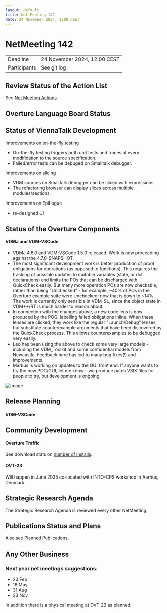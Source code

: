 ```yaml
---
layout: default
title: Net Meeting 142
date: 24 November 2024, 1200 CEST
---
```


<script src="https://code.jquery.com/jquery-1.11.1.min.js">
</script>
<script src="/javascripts/edit.js"></script>
<script>setEditButonNm();</script>

# NetMeeting 142

|||
|---|---|
| Deadline | 24 November 2024, 12:00 CEST |
| Participants | See git log |


## Review Status of the Action List

See [Net Meeting Actions](https://github.com/overturetool/overturetool.github.io/issues?q=is%3Aopen+is%3Aissue+label%3A%22action+net-meeting%22)


## Overture Language Board Status

## Status of ViennaTalk Development

Improvements on on-the-fly testing
* On-the-fly testing triggers both unit tests and traces at every modification to the source specification.
* Failed/error tests can be debuged on Smalltalk debugger.

Improvements on slicing
* VDM sources on Smalltalk debugger can be sliced with expressions.
* The refactoring browser can display slices across multiple modules/sections.

Improvements on EpiLogue
* re-designed UI

##  Status of the Overture Components

#### VDMJ and VDM-VSCode

* VDMJ 4.6.0 and VDM-VSCode 1.5.0 released. Work is now proceeding against the 4.7.0-SNAPSHOT.
* The most significant development work is better production of proof obligations for operations (as opposed to functions). This requires the tracking of possible updates to mutable variables (state, or dcl declarations) and limits the POs that can be discharged with QuickCheck easily. But many more operation POs are now checkable, rather than being "Unchecked" - for example, ~40% of POs in the Overture example suite were Unchecked; now that is down to ~14%. The work is currently only sensible in VDM-SL, since the object state in VDM++/RT is much harder to reason about.
* In connection with the changes above, a new code lens is now produced by the POG, labelling failed obligations inline. When these lenses are clicked, they work like the regular "Launch/Debug" lenses, but substitute counterexample arguments that have been discovered by the QuickCheck process. This allows counterexamples to be debugged very easily.
* Leo has been using the above to check some very large models - including the VDM_Toolkit and some confidential models from Newcastle. Feedback here has led to many bug fixes(!) and improvements.
* Markus is working on updates to the GUI front end. If anyone wants to try the new POG/GUI, let me know - we produce patch VSIX files for people to try, but development is ongoing.

![image](https://github.com/user-attachments/assets/c63c51b2-d635-400c-b2de-a7c96c06306e)

##  Release Planning

#### VDM-VSCode


##  Community Development

#### Overture Traffic

See download stats on [number of installs](https://marketplace.visualstudio.com/items?itemName=overturetool.vdm-vscode).

#### OVT-23

Will happen in June 2025 co-located with INTO-CPS workshop
in Aarhus, Denmark

##  Strategic Research Agenda

The Strategic Research Agenda is reviewed every other NetMeeting.


##  Publications Status and Plans

Also see [Planned Publications](https://www.overturetool.org/publications/PlannedPublications.html).


##  Any Other Business


### Next year net meetings suggestions:

* 23 Feb
* 18 May
* 31 Aug
* 23 Nov

In addition there is a physical meeting at OVT-23 as planned.



<div id="edit_page_div"></div>
